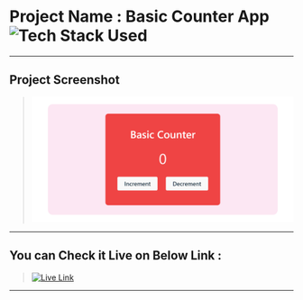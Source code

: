 # Project Name : Basic Counter App ![Tech Stack Used](https://img.shields.io/badge/Technologies-ReactJS-magenta)

---

## Project Screenshot

> ![SS](./ss.png)

---

## You can Check it Live on Below Link :

> [![Live Link](https://img.shields.io/badge/DEPLOYED-LINK-green)](https://simple-counter-app-bay.vercel.app/)

---
